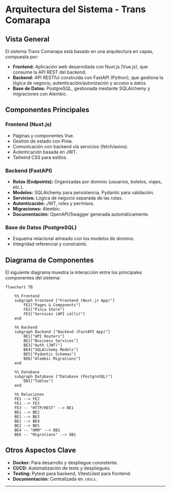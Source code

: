 # Arquitectura del Sistema - Trans Comarapa

## Vista General

El sistema Trans Comarapa está basado en una arquitectura en capas, compuesta por:

- **Frontend:** Aplicación web desarrollada con Nuxt.js (Vue.js), que consume la API REST del backend.
- **Backend:** API RESTful construida con FastAPI (Python), que gestiona la lógica de negocio, autenticación/autorización y acceso a datos.
- **Base de Datos:** PostgreSQL, gestionada mediante SQLAlchemy y migraciones con Alembic.

## Componentes Principales

### Frontend (Nuxt.js)
- Páginas y componentes Vue.
- Gestión de estado con Pinia.
- Comunicación con backend vía servicios (fetch/axios).
- Autenticación basada en JWT.
- Tailwind CSS para estilos.

### Backend (FastAPI)
- **Rutas (Endpoints):** Organizadas por dominio (usuarios, boletos, viajes, etc.).
- **Modelos:** SQLAlchemy para persistencia, Pydantic para validación.
- **Servicios:** Lógica de negocio separada de las rutas.
- **Autenticación:** JWT, roles y permisos.
- **Migraciones:** Alembic.
- **Documentación:** OpenAPI/Swagger generada automáticamente.

### Base de Datos (PostgreSQL)
- Esquema relacional alineado con los modelos de dominio.
- Integridad referencial y constraints.

## Diagrama de Componentes

El siguiente diagrama muestra la interacción entre los principales componentes del sistema:

```mermaid
flowchart TB

    %% Frontend
    subgraph Frontend ["Frontend (Nuxt.js App)"]
        FE1["Pages & Components"]
        FE2["Pinia Store"]
        FE3["Services (API calls)"]
    end

    %% Backend
    subgraph Backend ["Backend (FastAPI App)"]
        BE1["API Routers"]
        BE2["Business Services"]
        BE3["Auth (JWT)"]
        BE4["SQLAlchemy Models"]
        BE5["Pydantic Schemas"]
        BE6["Alembic Migrations"]
    end

    %% Database
    subgraph Database ["Database (PostgreSQL)"]
        DB1["Tables"]
    end

    %% Relaciones
    FE1 --> FE2
    FE1 --> FE3
    FE3 -- "HTTP/REST" --> BE1
    BE1 --> BE2
    BE1 --> BE3
    BE2 --> BE4
    BE2 --> BE5
    BE4 -- "ORM" --> DB1
    BE6 -- "Migrations" --> DB1
```

## Otros Aspectos Clave

- **Docker:** Para desarrollo y despliegue consistente.
- **CI/CD:** Automatización de tests y despliegues.
- **Testing:** Pytest para backend, Vitest/Jest para frontend.
- **Documentación:** Centralizada en `/docs`.

---